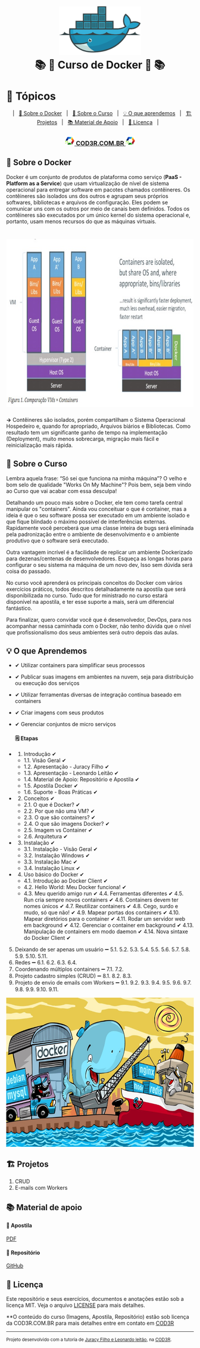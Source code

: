 <h1 align="center">
    <img alt="Docker" src="assets/docker-logo.png" height="130px" />
    <br>📚 🐳 Curso de Docker 🐳 📚<br/>
</h1>

# 📑 Tópicos
<p align="center">
    &nbsp;&nbsp;&nbsp;|&nbsp;&nbsp;&nbsp;<a href="#-sobre-o-docker">🐳 Sobre o Docker</a>&nbsp;&nbsp;&nbsp;|&nbsp;&nbsp;&nbsp;<a href="#-sobre-o-curso">📖 Sobre o Curso</a>&nbsp;&nbsp;&nbsp;|&nbsp;&nbsp;&nbsp;<a href="#-o-que-aprendemos">💡 O que aprendemos</a>&nbsp;&nbsp;&nbsp;|&nbsp;&nbsp;&nbsp;<a href="#-projetos">🏗 Projetos</a>&nbsp;&nbsp;&nbsp;|&nbsp;&nbsp;&nbsp;<a href="#-material-de-apoio">📚 Material de Apoio</a>&nbsp;&nbsp;&nbsp;|&nbsp;&nbsp;&nbsp;<a href="#-licen%C3%A7a">📜 Licença</a>&nbsp;&nbsp;&nbsp;|&nbsp;&nbsp;&nbsp;
</p>

<h3 align="center">
    <a href="https://www.cod3r.com.br/courses/docker" ><img alt="COD3R" src="assets/logo-cod3r.png" height="25px" /> COD3R.COM.BR <img alt="COD3R" src="assets/logo-cod3r.png" height="25px" /></a>
</h3>


## 🐳 Sobre o Docker

Docker é um conjunto de produtos de plataforma como serviço (<strong>PaaS - Platform as a Service</strong>) que usam virtualização de nível de sistema operacional para entregar software em pacotes chamados contêineres. Os contêineres são isolados uns dos outros e agrupam seus próprios softwares, bibliotecas e arquivos de configuração. Eles podem se comunicar uns com os outros por meio de canais bem definidos. Todos os contêineres são executados por um único kernel do sistema operacional e, portanto, usam menos recursos do que as máquinas virtuais.

<h1 align="center"> 
    <img alt="Container Vs. VM" src="assets/container-vs-vm.jpg" height="450px"/>
</h1>

**->** Contêineres são isolados, porém compartilham o Sistema Operacional Hospedeiro e, quando for apropriado, Arquivos biários e Bibliotecas. Como resultado tem um significante ganho de tempo na implementação (Deployment), muito menos sobrecarga, migração mais fácil e reinicialização mais rápida.

## 📖 Sobre o Curso

Lembra aquela frase: “Só sei que funciona na minha máquina”? O velho e bom selo de qualidade "Works On My Machine"? Pois bem, seja bem vindo ao Curso que vai acabar com essa desculpa!

Detalhando um pouco mais sobre o Docker, ele tem como tarefa central manipular os "containers". Ainda vou conceituar o que é container, mas a ideia é que o seu software possa ser executado em um ambiente isolado e que fique blindado o máximo possível de interferências externas. Rapidamente você perceberá que uma classe inteira de bugs será eliminada pela padronização entre o ambiente de desenvolvimento e o ambiente produtivo que o software será executado.

Outra vantagem incrível é a facilidade de replicar um ambiente Dockerizado para dezenas/centenas de desenvolvedores. Esqueça as longas horas para configurar o seu sistema na máquina de um novo dev, Isso sem dúvida será coisa do passado.

No curso você aprenderá os principais conceitos do Docker com vários exercícios práticos, todos descritos detalhadamente na apostila que será disponibilizada no curso. Tudo que for ministrado no curso estará disponível na apostila, e ter esse suporte a mais, será um diferencial fantástico.

Para finalizar, quero convidar você que é desenvolvedor, DevOps, para nos acompanhar nessa caminhada com o Docker, não tenho dúvida que o nível que profissionalismo dos seus ambientes será outro depois das aulas.

## 💡 O que Aprendemos

* ✔ Utilizar containers para simplificar seus processos
* ✔ Publicar suas imagens em ambientes na nuvem, seja para distribuição ou execução dos serviços
* ✔ Utilizar ferramentas diversas de integração contínua baseado em containers
* ✔ Criar imagens com seus produtos
* ✔ Gerenciar conjuntos de micro serviços

    #### 🗒 Etapas

+ 1. Introdução ✔
    + 1.1. Visão Geral ✔
    + 1.2. Apresentação - Juracy Filho ✔
    + 1.3. Apresentação - Leonardo Leitão ✔
    + 1.4. Material de Apoio: Repositório e Apostila ✔
    + 1.5. Apostila Docker ✔
    + 1.6. Suporte - Boas Práticas ✔
+ 2. Conceitos ✔
    + 2.1. O que é Docker? ✔
    + 2.2. Por que não uma VM? ✔
    + 2.3. O que são containers? ✔
    + 2.4. O que são imagens Docker? ✔
    + 2.5. Imagem vs Container ✔
    + 2.6. Arquitetura ✔     
+ 3. Instalação ✔
    + 3.1. Instalação - Visão Geral ✔
    + 3.2. Instalação Windows ✔
    + 3.3. Instalação Mac ✔
    + 3.4. Instalação Linux ✔
+ 4. Uso básico do Docker ✔
    + 4.1. Introdução ao Docker Client ✔
    + 4.2. Hello World: Meu Docker funciona! ✔
    + 4.3. Meu querido amigo run ✔
    4.4. Ferramentas diferentes ✔
    4.5. Run cria sempre novos containers ✔
    4.6. Containers devem ter nomes únicos ✔
    4.7. Reutilizar containers ✔
    4.8. Cego, surdo e mudo, só que não! ✔
    4.9. Mapear portas dos containers ✔
    4.10. Mapear diretórios para o container ✔
    4.11. Rodar um servidor web em background ✔
    4.12. Gerenciar o container em background ✔
    4.13. Manipulação de containers em modo daemon ✔
    4.14. Nova sintaxe do Docker Client ✔
5. Deixando de ser apenas um usuário ➖
    5.1.
    5.2.
    5.3.
    5.4.
    5.5.
    5.6.
    5.7.
    5.8.
    5.9.
    5.10.
    5.11.
6. Redes ➖
    6.1.
    6.2.
    6.3.
    6.4.
7. Coordenando múltiplos containers ➖
    7.1.
    7.2.
8. Projeto cadastro simples (CRUD) ➖
    8.1.
    8.2.
    8.3.
9. Projeto de envio de emails com Workers ➖
    9.1.
    9.2.
    9.3.
    9.4.
    9.5.
    9.6.
    9.7.
    9.8.
    9.9.
    9.10.
    9.11.
    

<p align="center">
    <img alt="Docker, ferramenta essencial para desenvolvedores!" src="assets/tela-docker.jpg" height="400px"/>
</p>

## 🏗 Projetos

1. CRUD
2. E-mails com Workers

## 📚 Material de apoio

#### 📔 Apostila
[PDF](docs/apostila-docker.pdf)

#### 📂 Repositório
[GitHub](https://github.com/cod3rcursos/curso-docker)


## 📜 Licença

Este repositório e seus exercícios, documentos e anotações estão sob a licença MIT. Veja o arquivo [LICENSE](LICENSE) para mais detalhes.<br />

**O conteúdo do curso (Imagens, Apostila, Repositório) estão sob licença da COD3R.COM.BR para mais detalhes entre em contato em [COD3R](https://www.cod3r.com.br/)

---

<sup>Projeto desenvolvido com a tutoria de [Juracy Filho e Leonardo leitão](https://www.cod3r.com.br/courses/docker), na [COD3R](https://www.cod3r.com.br/).</sup>
